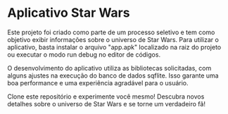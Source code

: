 # Aplicativo Star Wars

Este projeto foi criado como parte de um processo seletivo e tem como objetivo exibir informações sobre o universo de Star Wars. Para utilizar o aplicativo, basta instalar o arquivo "app.apk" localizado na raiz do projeto ou executar o modo run debug no editor de códigos.

O desenvolvimento do aplicativo utiliza as bibliotecas solicitadas, com alguns ajustes na execução do banco de dados sqflite. Isso garante uma boa performance e uma experiência agradável para o usuário.

Clone este repositório e experimente você mesmo! Descubra novos detalhes sobre o universo de Star Wars e se torne um verdadeiro fã!
